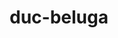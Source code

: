 ---
title: duc-beluga
github: https://github.com/duc-beluga
mode: light
transition: 3s
archetype:
  - Little Bit of Everything
---